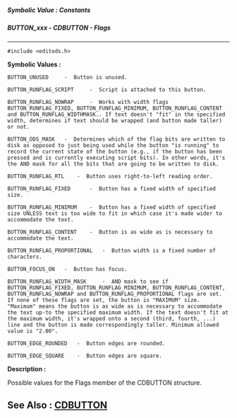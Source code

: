 ##### Symbolic Value : Constants
##### BUTTON_xxx - CDBUTTON - Flags
---
```
#include <editods.h>
```

**Symbolic Values :**

	BUTTON_UNUSED	  -  Button is unused.

	BUTTON_RUNFLAG_SCRIPT	  -  Script is attached to this button.

	BUTTON_RUNFLAG_NOWRAP	  -  Works with width flags BUTTON_RUNFLAG_FIXED, BUTTON_FUNFLAG_MINIMUM, BUTTON_RUNFLAG_CONTENT and BUTTON_RUNFLAG_WIDTHMASK.. If text doesn't "fit" in the specified width, determines if text should be wrapped (and button made taller) or not.

	BUTTON_ODS_MASK	  -  Determines which of the flag bits are written to disk as opposed to just being used while the button "is running" to record the current state of the button (e.g., if the button has been pressed and is currently executing script bits). In other words, it's the AND mask for all the bits that are going to be written to disk.		

	BUTTON_RUNFLAG_RTL	  -  Button uses right-to-left reading order.

	BUTTON_RUNFLAG_FIXED	  -  Button has a fixed width of specified size.

	BUTTON_RUNFLAG_MINIMUM	  -  Button has a fixed width of specified size UNLESS text is too wide to fit in which case it's made wider to accommodate the text.

	BUTTON_RUNFLAG_CONTENT	  -  Button is as wide as is necessary to accommodate the text.

	BUTTON_RUNFLAG_PROPORTIONAL	  -  Button width is a fixed number of characters.

	BUTTON_FOCUS_ON	  -  Button has focus.

	BUTTON_RUNFLAG_WIDTH_MASK	  -  AND mask to see if BUTTON_RUNFLAG_FIXED, BUTTON_RUNFLAG_MINIMUM, BUTTON_RUNFLAG_CONTENT, BUTTON_RUNFLAG_NOWRAP and BUTTON_RUNFLAG_PROPORTIONAL flags are set. If none of these flags are set, the button is "MAXIMUM" size. "Maximum" means the button is as wide as is necessary to accommodate the text up-to the specified maximum width. If the text doesn't fit at the maximum width, it's wrapped onto a second (third, fourth, ...) line and the button is made correspondingly taller. Minimum allowed value is "2.00".

	BUTTON_EDGE_ROUNDED	  -  Button edges are rounded.

	BUTTON_EDGE_SQUARE	  -  Button edges are square.


**Description :**

Possible values for the Flags member of the CDBUTTON structure.


**See Also :**
[CDBUTTON](/domino-c-api-docs/reference/Data/CDBUTTON)
---
